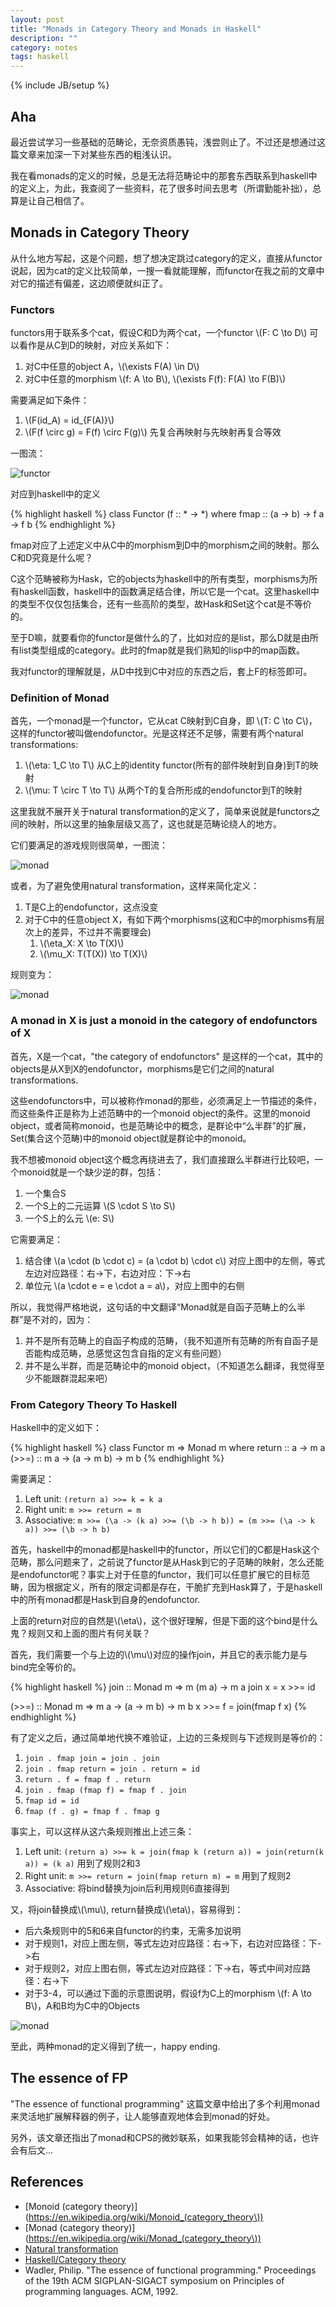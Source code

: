 ```yaml
---
layout: post
title: "Monads in Category Theory and Monads in Haskell"
description: ""
category: notes
tags: haskell
---
```

{% include JB/setup %}

## Aha

最近尝试学习一些基础的范畴论，无奈资质愚钝，浅尝则止了。不过还是想通过这篇文章来加深一下对某些东西的粗浅认识。

我在看monads的定义的时候，总是无法将范畴论中的那套东西联系到haskell中的定义上，为此，我查阅了一些资料，花了很多时间去思考（所谓勤能补拙），总算是让自己相信了。

## Monads in Category Theory

从什么地方写起，这是个问题，想了想决定跳过category的定义，直接从functor说起，因为cat的定义比较简单，一搜一看就能理解，而functor在我之前的文章中对它的描述有偏差，这边顺便就纠正了。

### Functors

functors用于联系多个cat，假设C和D为两个cat，一个functor \\(F: C \to D\\) 可以看作是从C到D的映射，对应关系如下：

1. 对C中任意的object A，\\(\exists F(A) \in D\\)
2. 对C中任意的morphism \\(f: A \to B\\), \\(\exists F(f): F(A) \to F(B)\\)

需要满足如下条件：

1. \\(F(id\_A) = id\_{F(A)}\\)
2. \\(F(f \circ g) = F(f) \circ F(g)\\) 先复合再映射与先映射再复合等效

一图流：

![functor](/assets/images/article/Functor.png)

对应到haskell中的定义

{% highlight haskell %}
class Functor (f :: * -> *) where
  fmap :: (a -> b) -> f a -> f b
{% endhighlight %}

fmap对应了上述定义中从C中的morphism到D中的morphism之间的映射。那么C和D究竟是什么呢？

C这个范畴被称为Hask，它的objects为haskell中的所有类型，morphisms为所有haskell函数，haskell中的函数满足结合律，所以它是一个cat。这里haskell中的类型不仅仅包括集合，还有一些高阶的类型，故Hask和Set这个cat是不等价的。

至于D嘛，就要看你的functor是做什么的了，比如对应的是list，那么D就是由所有list类型组成的category。此时的fmap就是我们熟知的lisp中的map函数。

我对functor的理解就是，从D中找到C中对应的东西之后，套上F的标签即可。

### Definition of Monad

首先，一个monad是一个functor，它从cat C映射到C自身，即 \\(T: C \to C\\)，这样的functor被叫做endofunctor。光是这样还不足够，需要有两个natural transformations:

1. \\(\eta: 1\_C \to T\\) 从C上的identity functor(所有的部件映射到自身)到T的映射
2. \\(\mu: T \circ T \to T\\) 从两个T的复合所形成的endofunctor到T的映射

这里我就不展开关于natural transformation的定义了，简单来说就是functors之间的映射，所以这里的抽象层级又高了，这也就是范畴论绕人的地方。

它们要满足的游戏规则很简单，一图流：

![monad](/assets/images/article/monad_laws1.png)

或者，为了避免使用natural transformation，这样来简化定义：

1. T是C上的endofunctor，这点没变
2. 对于C中的任意object X，有如下两个morphisms(这和C中的morphisms有层次上的差异，不过并不需要理会)
    1. \\(\eta\_X: X \to T(X)\\)
    2. \\(\mu\_X: T(T(X)) \to T(X)\\)

规则变为：

![monad](/assets/images/article/monad_laws2.png)

### A monad in X is just a monoid in the category of endofunctors of X

首先，X是一个cat，"the category of endofunctors" 是这样的一个cat，其中的objects是从X到X的endofunctor，morphisms是它们之间的natural transformations.

这些endofunctors中，可以被称作monad的那些，必须满足上一节描述的条件，而这些条件正是称为上述范畴中的一个monoid object的条件。这里的monoid object，或者简称monoid，也是范畴论中的概念，是群论中“么半群”的扩展，Set(集合这个范畴)中的monoid object就是群论中的monoid。

我不想被monoid object这个概念再绕进去了，我们直接跟么半群进行比较吧，一个monoid就是一个缺少逆的群，包括：

1. 一个集合S
2. 一个S上的二元运算 \\(S \cdot S \to S\\)
3. 一个S上的么元 \\(e: S\\)

它需要满足：

1. 结合律 \\(a \cdot (b \cdot c) = (a \cdot b) \cdot c\\) 对应上图中的左侧，等式左边对应路径：右->下，右边对应：下->右
2. 单位元 \\(a \cdot e = e \cdot a = a\\)，对应上图中的右侧

所以，我觉得严格地说，这句话的中文翻译“Monad就是自函子范畴上的么半群”是不对的，因为：

1. 并不是所有范畴上的自函子构成的范畴，（我不知道所有范畴的所有自函子是否能构成范畴，总感觉这包含自指的定义有些问题）
2. 并不是么半群，而是范畴论中的monoid object，（不知道怎么翻译，我觉得至少不能跟群混起来吧）

### From Category Theory To Haskell

Haskell中的定义如下：

{% highlight haskell %}
class Functor m => Monad m where
  return :: a -> m a
  (>>=)  :: m a -> (a -> m b) -> m b
{% endhighlight %}

需要满足：

1. Left unit: `(return a) >>= k = k a`
2. Right unit: `m >>= return = m`
3. Associative: `m >>= (\a -> (k a) >>= (\b -> h b)) = (m >>= (\a -> k a)) >>= (\b -> h b)`

首先，haskell中的monad都是haskell中的functor，所以它们的C都是Hask这个范畴，那么问题来了，之前说了functor是从Hask到它的子范畴的映射，怎么还能是endofunctor呢？事实上对于任意的functor，我们可以任意扩展它的目标范畴，因为根据定义，所有的限定词都是存在，干脆扩充到Hask算了，于是haskell中的所有monad都是Hask到自身的endofunctor.

上面的return对应的自然是\\(\eta\\)，这个很好理解，但是下面的这个bind是什么鬼？规则又和上面的图片有何关联？

首先，我们需要一个与上边的\\(\mu\\)对应的操作join，并且它的表示能力是与bind完全等价的。

{% highlight haskell %}
join :: Monad m => m (m a) -> m a
join x = x >>= id

(>>=) :: Monad m => m a -> (a -> m b) -> m b
x >>= f = join(fmap f x)
{% endhighlight %}

有了定义之后，通过简单地代换不难验证，上边的三条规则与下述规则是等价的：

1. `join . fmap join = join . join`
2. `join . fmap return = join . return = id`
3. `return . f = fmap f . return`
4. `join . fmap (fmap f) = fmap f . join`
5. `fmap id = id`
6. `fmap (f . g) = fmap f . fmap g`

事实上，可以这样从这六条规则推出上述三条：

1. Left unit: `(return a) >>= k = join(fmap k (return a)) = join(return(k a)) = (k a)` 用到了规则2和3
2. Right unit: `m >>= return = join(fmap return m) = m` 用到了规则2
3. Associative: 将bind替换为join后利用规则6直接得到

又，将join替换成\\(\mu\\), return替换成\\(\eta\\)，容易得到：

* 后六条规则中的5和6来自functor的约束，无需多加说明
* 对于规则1，对应上图左侧，等式左边对应路径：右->下，右边对应路径：下->右
* 对于规则2，对应上图右侧，等式左边对应路径：下->右，等式中间对应路径：右->下
* 对于3-4，可以通过下面的示意图说明，假设f为C上的morphism \\(f: A \to B\\)，A和B均为C中的Objects

![monad](/assets/images/article/monad_law3.png)

至此，两种monad的定义得到了统一，happy ending.

## The essence of FP

"The essence of functional programming" 这篇文章中给出了多个利用monad来灵活地扩展解释器的例子，让人能够直观地体会到monad的好处。

另外，该文章还指出了monad和CPS的微妙联系，如果我能邻会精神的话，也许会有后文...

## References

* [Monoid (category theory)](https://en.wikipedia.org/wiki/Monoid_(category_theory\))
* [Monad (category theory)](https://en.wikipedia.org/wiki/Monad_(category_theory\))
* [Natural transformation](https://en.wikipedia.org/wiki/Natural_transformation)
* [Haskell/Category theory](https://en.wikibooks.org/wiki/Haskell/Category_theory)
* Wadler, Philip. "The essence of functional programming." Proceedings of the 19th ACM SIGPLAN-SIGACT symposium on Principles of programming languages. ACM, 1992.
